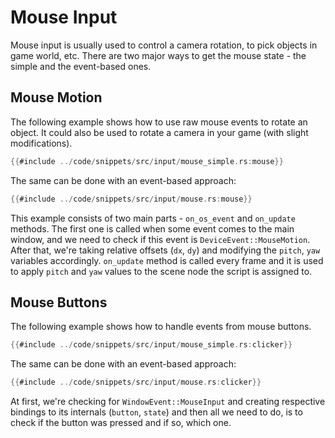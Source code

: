 # Mouse Input

Mouse input is usually used to control a camera rotation, to pick objects in game world, etc. There are two major
ways to get the mouse state - the simple and the event-based ones. 

## Mouse Motion

The following example shows how to use raw mouse events to rotate an object. It could also be used to rotate a camera
in your game (with slight modifications).

```rust
{{#include ../code/snippets/src/input/mouse_simple.rs:mouse}}
```

The same can be done with an event-based approach:

```rust
{{#include ../code/snippets/src/input/mouse.rs:mouse}}
```

This example consists of two main parts - `on_os_event` and `on_update` methods. The first one is called when some 
event comes to the main window, and we need to check if this event is `DeviceEvent::MouseMotion`. After that, we're taking
relative offsets (`dx`, `dy`) and modifying the `pitch`, `yaw` variables accordingly. `on_update` method is called 
every frame and it is used to apply `pitch` and `yaw` values to the scene node the script is assigned to.

## Mouse Buttons

The following example shows how to handle events from mouse buttons.  


```rust
{{#include ../code/snippets/src/input/mouse_simple.rs:clicker}}
```

The same can be done with an event-based approach:

```rust
{{#include ../code/snippets/src/input/mouse.rs:clicker}}
```

At first, we're checking for `WindowEvent::MouseInput` and creating respective bindings to its internals (`button`, `state`)
and then all we need to do, is to check if the button was pressed and if so, which one.
